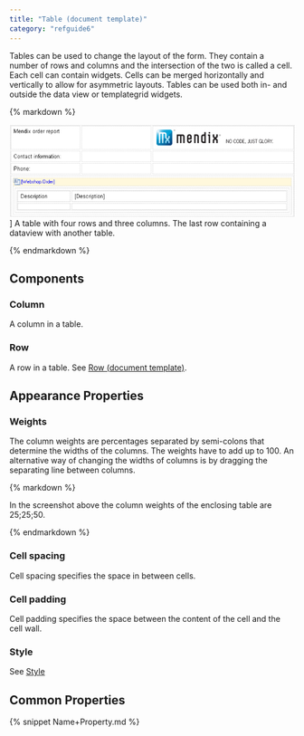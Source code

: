```yaml
---
title: "Table (document template)"
category: "refguide6"
---
```



Tables can be used to change the layout of the form. They contain a number of rows and columns and the intersection of the two is called a cell. Each cell can contain widgets. Cells can be merged horizontally and vertically to allow for asymmetric layouts.
Tables can be used both in- and outside the data view or templategrid widgets.

<div class="alert alert-info">{% markdown %}

![](attachments/819203/918134.png)]
A table with four rows and three columns. The last row containing a dataview with another table.

{% endmarkdown %}</div>

## Components

### Column

A column in a table.

### Row

A row in a table. See [Row (document template)](Row+Document+Template).

## Appearance Properties

### Weights

The column weights are percentages separated by semi-colons that determine the widths of the columns. The weights have to add up to 100\. An alternative way of changing the widths of columns is by dragging the separating line between columns.

<div class="alert alert-info">{% markdown %}

In the screenshot above the column weights of the enclosing table are 25;25;50.

{% endmarkdown %}</div>

### Cell spacing

Cell spacing specifies the space in between cells.

### Cell padding

Cell padding specifies the space between the content of the cell and the cell wall.

### Style

See [Style](Style)

## Common Properties

{% snippet Name+Property.md %}